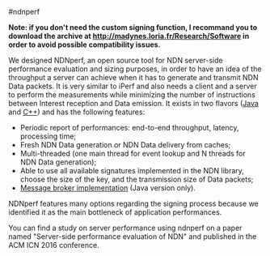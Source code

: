 #ndnperf

**Note: if you don't need the custom signing function, I recommand you to download the archive at http://madynes.loria.fr/Research/Software in order to avoid possible compatibility issues.**

We designed NDNperf, an open source tool for NDN server-side performance evaluation and sizing purposes, in order to have an idea of the throughput a server can achieve when it has to generate and transmit NDN Data packets. It is very similar to iPerf and also needs a client and a server to perform the measurements while minimizing the number of instructions between Interest reception and Data emission. It exists in two flavors (<a href="https://github.com/Kanemochi/ndnperf/tree/master/java">Java</a> and <a href="https://github.com/Kanemochi/ndnperf/tree/master/c++">C++</a>) and has the following features: 

* Periodic report of performances: end-to-end throughput, latency, processing time;
* Fresh NDN Data generation or NDN Data delivery from caches;
* Multi-threaded (one main thread for event lookup and N threads for NDN Data generation);
* Able to use all available signatures implemented in the NDN library, choose the size of the key, and the transmission size of Data packets;
* <a href="https://github.com/Kanemochi/ndnperf/tree/master/java/rabbitmq_server/src">Message broker implementation</a> (Java version only).

NDNperf features many options regarding the signing process because we identified it as the main bottleneck of application performances.

You can find a study on server performance using ndnperf on a paper named "Server-side performance evaluation of NDN" and published in the ACM ICN 2016 conference.

